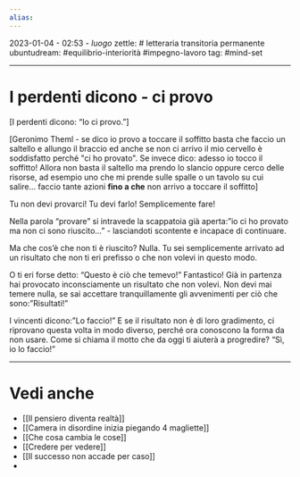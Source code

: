 ```yaml
---
alias: 
---
```

2023-01-04 - 02:53 - *luogo*
zettle: # letteraria transitoria permanente
ubuntudream: #equilibrio-interiorità #impegno-lavoro 
tag: #mind-set 

---
# I perdenti dicono - ci provo
[I perdenti dicono: “Io ci provo.”]

[Geronimo Theml - se dico io provo a toccare il soffitto basta che faccio un saltello e allungo il braccio ed anche se non ci arrivo il mio cervello è soddisfatto perché "ci ho provato".
Se invece dico: adesso io tocco il soffitto! Allora non basta il saltello ma prendo lo slancio oppure cerco delle risorse, ad esempio uno che mi prende sulle spalle o un tavolo su cui salire... faccio tante azioni **fino a che** non arrivo a toccare il soffitto]

Tu non devi provarci! Tu devi farlo! Semplicemente fare!

Nella parola “provare” si intravede la scappatoia già aperta:”io ci ho provato ma non ci sono riuscito…” - lasciandoti scontente e incapace di continuare.

Ma che cos’è che non ti è riuscito? Nulla. Tu sei semplicemente arrivato ad un risultato che non ti eri prefisso o che non volevi in questo modo.

O ti eri forse detto: “Questo è ciò che temevo!” Fantastico! Già in partenza hai provocato inconsciamente un risultato che non volevi. Non devi mai temere nulla, se sai accettare tranquillamente gli avvenimenti per ciò che sono:”Risultati!”

I vincenti dicono:”Lo faccio!” E se il risultato non è di loro gradimento, ci riprovano questa volta in modo diverso, perché ora conoscono la forma da non usare. Come si chiama il motto che da oggi ti aiuterà a progredire? “Sì, io lo faccio!”



---
# Vedi anche
- [[Il pensiero diventa realtà]]
- [[Camera in disordine inizia piegando 4 magliette]]
- [[Che cosa cambia le cose]]
- [[Credere per vedere]]
- [[Il successo non accade per caso]]
- 
